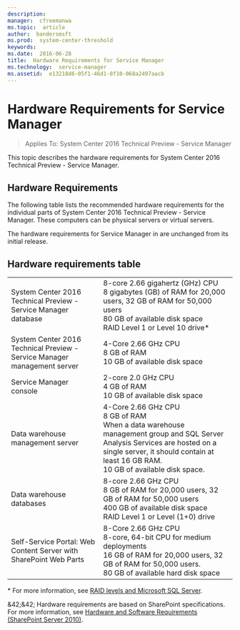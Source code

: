 ```yaml
---
description:  
manager:  cfreemanwa
ms.topic:  article
author:  bandersmsft
ms.prod:  system-center-threshold
keywords:  
ms.date:  2016-06-28
title:  Hardware Requirements for Service Manager
ms.technology:  service-manager
ms.assetid:  e13218d6-05f1-46d1-8f10-068a2497aacb
---
```


# Hardware Requirements for Service Manager

>Applies To: System Center 2016 Technical Preview - Service Manager


This topic describes the hardware requirements for System Center 2016 Technical Preview - Service Manager.


## Hardware Requirements


The following table lists the recommended hardware requirements for the individual parts of System Center 2016 Technical Preview - Service Manager. These computers can be physical servers or virtual servers.

The hardware requirements for Service Manager in are unchanged from its initial release.

## Hardware requirements table

|||
|---|---|
| System Center 2016 Technical Preview - Service Manager database | 8-core 2.66 gigahertz (GHz) CPU <br> 8 gigabytes (GB) of RAM for 20,000 users, 32 GB of RAM for 50,000 users <br> 80 GB of available disk space <br> RAID Level 1 or Level 10 drive&#42; |
| System Center 2016 Technical Preview - Service Manager management server | 4-Core 2.66 GHz CPU <br> 8 GB of RAM <br>  10 GB of available disk space |
| Service Manager console | 2-core 2.0 GHz CPU <br> 4 GB of RAM <br> 10 GB of available disk space |
| Data warehouse management server | 4-Core 2.66 GHz CPU <br> 8 GB of RAM <br> When a data warehouse management group and SQL Server Analysis Services are hosted on a single server, it should contain at least 16 GB RAM. <br> 10 GB of available disk space.|
| Data warehouse databases | 8-core 2.66 GHz CPU <br> 8 GB of RAM for 20,000 users, 32 GB of RAM for 50,000 users <br> 400 GB of available disk space <br> RAID Level 1 or Level (1+0) drive |
| Self-Service Portal: Web Content Server with SharePoint Web Parts | 8-Core 2.66 GHz CPU <br> 8-core, 64-bit CPU for medium deployments <br> 16 GB of RAM for 20,000 users, 32 GB of RAM for 50,000 users. <br> 80 GB of available hard disk space |



&#42; For more information, see [RAID levels and Microsoft SQL Server](http://go.microsoft.com/fwlink/p/?LinkID=134073).

&42;&42; Hardware requirements are based on SharePoint specifications. For more information, see [Hardware and Software Requirements (SharePoint Server 2010)](http://go.microsoft.com/fwlink/p/?LinkID=219606).
